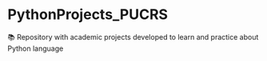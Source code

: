 # PythonProjects_PUCRS
:books: Repository with academic projects developed to learn and practice about Python language